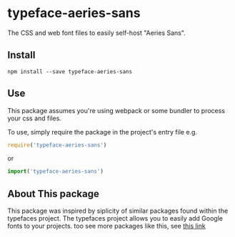 # typeface-aeries-sans

The CSS and web font files to easily self-host "Aeries Sans".

## Install

`npm install --save typeface-aeries-sans`

## Use

This package assumes you're using webpack or some bundler to process your css and files. 

To use, simply require the package in the project's entry file e.g.

```javascript
require('typeface-aeries-sans')
```
or
```javascript
import('typeface-aeries-sans')
```

## About This package

This package was inspired by siplicity of similar packages found within the typefaces project.
The typefaces project allows you to easily add Google fonts to your projects. 
too see more packages like this, see [this link](https://github.com/KyleAMathews/typefaces)